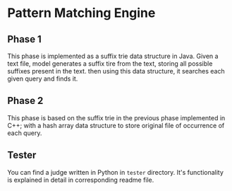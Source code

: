 # Pattern Matching Engine

## Phase 1
This phase is implemented as a suffix trie data structure in Java. Given a text file, model generates a suffix tire from the text, storing all possible suffixes present in the text. then using this data structure, it searches each given query and finds it.

## Phase 2
This phase is based on the suffix trie in the previous phase implemented in C++; with a hash array data structure to store original file of occurrence of each query.


## Tester
You can find a judge written in Python in `tester` directory. It's functionality is explained in detail in corresponding readme file.

